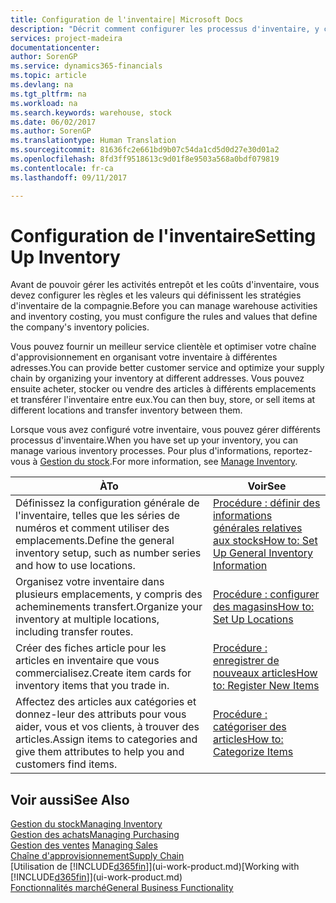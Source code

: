 ```yaml
---
title: Configuration de l'inventaire| Microsoft Docs
description: "Décrit comment configurer les processus d'inventaire, y compris les acheminements pour le transfert et les emplacements, tels que des entrepôts."
services: project-madeira
documentationcenter: 
author: SorenGP
ms.service: dynamics365-financials
ms.topic: article
ms.devlang: na
ms.tgt_pltfrm: na
ms.workload: na
ms.search.keywords: warehouse, stock
ms.date: 06/02/2017
ms.author: SorenGP
ms.translationtype: Human Translation
ms.sourcegitcommit: 81636fc2e661bd9b07c54da1cd5d0d27e30d01a2
ms.openlocfilehash: 8fd3ff9518613c9d01f8e9503a568a0bdf079819
ms.contentlocale: fr-ca
ms.lasthandoff: 09/11/2017

---
```

# <a name="setting-up-inventory"></a><span data-ttu-id="d7aea-103">Configuration de l'inventaire</span><span class="sxs-lookup"><span data-stu-id="d7aea-103">Setting Up Inventory</span></span>
<span data-ttu-id="d7aea-104">Avant de pouvoir gérer les activités entrepôt et les coûts d'inventaire, vous devez configurer les règles et les valeurs qui définissent les stratégies d'inventaire de la compagnie.</span><span class="sxs-lookup"><span data-stu-id="d7aea-104">Before you can manage warehouse activities and inventory costing, you must configure the rules and values that define the company's inventory policies.</span></span>

<span data-ttu-id="d7aea-105">Vous pouvez fournir un meilleur service clientèle et optimiser votre chaîne d'approvisionnement en organisant votre inventaire à différentes adresses.</span><span class="sxs-lookup"><span data-stu-id="d7aea-105">You can provide better customer service and optimize your supply chain by organizing your inventory at different addresses.</span></span> <span data-ttu-id="d7aea-106">Vous pouvez ensuite acheter, stocker ou vendre des articles à différents emplacements et transférer l'inventaire entre eux.</span><span class="sxs-lookup"><span data-stu-id="d7aea-106">You can then buy, store, or sell items at different locations and transfer inventory between them.</span></span>

<span data-ttu-id="d7aea-107">Lorsque vous avez configuré votre inventaire, vous pouvez gérer différents processus d'inventaire.</span><span class="sxs-lookup"><span data-stu-id="d7aea-107">When you have set up your inventory, you can manage various inventory processes.</span></span> <span data-ttu-id="d7aea-108">Pour plus d'informations, reportez-vous à [Gestion du stock](inventory-manage-inventory.md).</span><span class="sxs-lookup"><span data-stu-id="d7aea-108">For more information, see [Manage Inventory](inventory-manage-inventory.md).</span></span>  

| <span data-ttu-id="d7aea-109">À</span><span class="sxs-lookup"><span data-stu-id="d7aea-109">To</span></span> | <span data-ttu-id="d7aea-110">Voir</span><span class="sxs-lookup"><span data-stu-id="d7aea-110">See</span></span> |
| --- | --- |
| <span data-ttu-id="d7aea-111">Définissez la configuration générale de l'inventaire, telles que les séries de numéros et comment utiliser des emplacements.</span><span class="sxs-lookup"><span data-stu-id="d7aea-111">Define the general inventory setup, such as number series and how to use locations.</span></span> |[<span data-ttu-id="d7aea-112">Procédure : définir des informations générales relatives aux stocks</span><span class="sxs-lookup"><span data-stu-id="d7aea-112">How to: Set Up General Inventory Information</span></span>](inventory-how-setup-general.md) |
| <span data-ttu-id="d7aea-113">Organisez votre inventaire dans plusieurs emplacements, y compris des acheminements transfert.</span><span class="sxs-lookup"><span data-stu-id="d7aea-113">Organize your inventory at multiple locations, including transfer routes.</span></span> |[<span data-ttu-id="d7aea-114">Procédure : configurer des magasins</span><span class="sxs-lookup"><span data-stu-id="d7aea-114">How to: Set Up Locations</span></span>](inventory-how-register-new-items.md) |
| <span data-ttu-id="d7aea-115">Créer des fiches article pour les articles en inventaire que vous commercialisez.</span><span class="sxs-lookup"><span data-stu-id="d7aea-115">Create item cards for inventory items that you trade in.</span></span> |[<span data-ttu-id="d7aea-116">Procédure : enregistrer de nouveaux articles</span><span class="sxs-lookup"><span data-stu-id="d7aea-116">How to: Register New Items</span></span>](inventory-how-register-new-items.md) |
| <span data-ttu-id="d7aea-117">Affectez des articles aux catégories et donnez-leur des attributs pour vous aider, vous et vos clients, à trouver des articles.</span><span class="sxs-lookup"><span data-stu-id="d7aea-117">Assign items to categories and give them attributes to help you and customers find items.</span></span> |[<span data-ttu-id="d7aea-118">Procédure : catégoriser des articles</span><span class="sxs-lookup"><span data-stu-id="d7aea-118">How to: Categorize Items</span></span>](inventory-how-categorize-items.md) |

## <a name="see-also"></a><span data-ttu-id="d7aea-119">Voir aussi</span><span class="sxs-lookup"><span data-stu-id="d7aea-119">See Also</span></span>
[<span data-ttu-id="d7aea-120">Gestion du stock</span><span class="sxs-lookup"><span data-stu-id="d7aea-120">Managing Inventory</span></span>](inventory-manage-inventory.md)  
[<span data-ttu-id="d7aea-121">Gestion des achats</span><span class="sxs-lookup"><span data-stu-id="d7aea-121">Managing Purchasing</span></span>](purchasing-manage-purchasing.md)  
<span data-ttu-id="d7aea-122">[Gestion des ventes](sales-manage-sales.md)  </span><span class="sxs-lookup"><span data-stu-id="d7aea-122">[Managing Sales](sales-manage-sales.md)  </span></span>  
[<span data-ttu-id="d7aea-123">Chaîne d'approvisionnement</span><span class="sxs-lookup"><span data-stu-id="d7aea-123">Supply Chain</span></span>](madeira-supply-chain.md)  
<span data-ttu-id="d7aea-124">[Utilisation de [!INCLUDE[d365fin](includes/d365fin_md.md)]](ui-work-product.md)</span><span class="sxs-lookup"><span data-stu-id="d7aea-124">[Working with [!INCLUDE[d365fin](includes/d365fin_md.md)]](ui-work-product.md)</span></span>  
[<span data-ttu-id="d7aea-125">Fonctionnalités marché</span><span class="sxs-lookup"><span data-stu-id="d7aea-125">General Business Functionality</span></span>](ui-across-business-areas.md)

